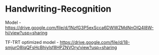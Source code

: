 # Handwriting-Recognition

Model - https://drive.google.com/file/d/1NzfG3P5exScca6DWWZMdNnOIQ4I8W-hi/view?usp=sharing

TF-TRT optimized model - https://drive.google.com/file/d/18-smjurO8IqQFsHcBhiylsf8HPZNVOry/view?usp=sharing
